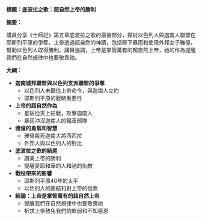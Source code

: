 **標題：底波拉之歌：超自然上帝的勝利**

**摘要：**

講員分享《士師記》第五章底波拉之歌的最後部分，探討以色列人與迦南人聯盟在耶斯列平原的爭奪。上帝透過超自然的神蹟，包括降下暴雨和使用外邦女子雅億，幫助以色列人取得勝利。講員強調，上帝是掌管萬有的超自然上帝，祂的作為提醒我們在自然規律中也要敬畏祂。

**大綱：**

* **迦南城邦聯盟與以色列支派聯盟的爭奪**
    * 以色列人未聽從上帝命令，與迦南人立約
    * 耶斯列平原的戰略重要性
* **上帝的超自然作為**
    * 星宿從天上征戰，攻擊迦南人
    * 暴雨沖沒迦南人的鐵車部隊
* **雅億的勇氣和智慧**
    * 雅億殺死迦南大將西西拉
    * 外邦人與以色列人的對比
* **底波拉之歌的結尾**
    * 讚美上帝的勝利
    * 提醒愛耶和華的人和祂的仇敵
* **戰役帶來的影響**
    * 耶斯列平原40年的太平
    * 以色列人的團結和對上帝的信靠
* **結論：上帝是掌管萬有的超自然上帝**
    * 提醒我們在自然規律中也要敬畏祂
    * 祈求上帝赦免我們的軟弱和不知感恩